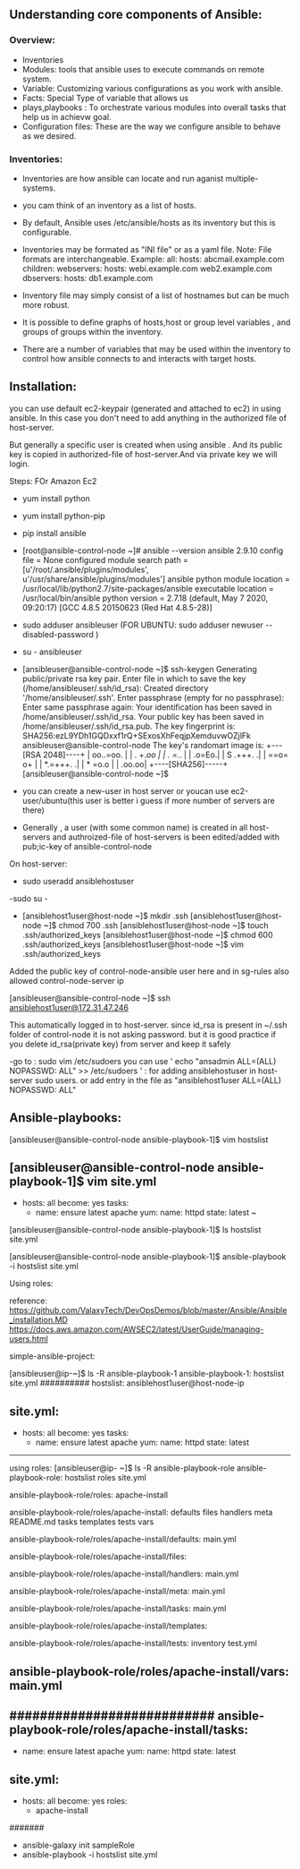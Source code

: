## Understanding core components of Ansible:

### Overview:
- Inventories
- Modules: tools that ansible uses to execute commands on remote system.
- Variable: Customizing various configurations as you work with ansible.
- Facts: Special Type of variable that allows us 
- plays,playbooks : To orchestrate various modules into overall tasks that help us in achievw goal.
- Configuration files: These are the way we configure ansible to behave as we desired.

### Inventories:
- Inventories are how ansible can locate and run aganist multiple-systems.
- you cam think of an inventory as a list of hosts.
- By default, Ansible uses /etc/ansible/hosts as its inventory but this is configurable.
- Inventories may be formated as "INI file" or as a yaml file. Note: File formats are interchangeable.
Example:
  all:
   hosts:
    abcmail.example.com
   children:
    webservers:
     hosts:
      webi.example.com
      web2.example.com
    dbservers:
     hosts:
      db1.example.com
      
- Inventory file may simply consist of a list of hostnames but can be much more robust.
- It is possible to define graphs of hosts,host or group level variables , and groups of groups within the inventory.
- There are a number of variables that may be used within the inventory to control how ansible connects to and interacts with target hosts.


## Installation:
you can use default ec2-keypair (generated and attached to ec2) in using ansible. In this case you don't need to add anything in the authorized file of host-server.

But generally a specific user is created when using ansible . And its public key is copied in authorized-file of host-server.And via private key we will login.




Steps:
FOr Amazon Ec2
- yum install python
- yum install python-pip
- pip install ansible
- [root@ansible-control-node ~]# ansible --version
ansible 2.9.10
  config file = None
  configured module search path = [u'/root/.ansible/plugins/modules', u'/usr/share/ansible/plugins/modules']
  ansible python module location = /usr/local/lib/python2.7/site-packages/ansible
  executable location = /usr/local/bin/ansible
  python version = 2.7.18 (default, May  7 2020, 09:20:17) [GCC 4.8.5 20150623 (Red Hat 4.8.5-28)]


- sudo adduser ansibleuser (FOR UBUNTU: sudo adduser newuser --disabled-password )
- su - ansibleuser
- [ansibleuser@ansible-control-node ~]$ ssh-keygen
Generating public/private rsa key pair.
Enter file in which to save the key (/home/ansibleuser/.ssh/id_rsa):
Created directory '/home/ansibleuser/.ssh'.
Enter passphrase (empty for no passphrase):
Enter same passphrase again:
Your identification has been saved in /home/ansibleuser/.ssh/id_rsa.
Your public key has been saved in /home/ansibleuser/.ssh/id_rsa.pub.
The key fingerprint is:
SHA256:ezL9YDh1GQDxxf1rQ+SExosXhFeqjpXemduvwOZjlFk ansibleuser@ansible-control-node
The key's randomart image is:
+---[RSA 2048]----+
|        oo..=oo. |
|         . +.*oo |
|          . =.*. |
|           .o=Eo.|
|        S .+++. .|
|         ==o= o+ |
|        *.=+++. .|
|         * =o.o  |
|           .oo.oo|
+----[SHA256]-----+
[ansibleuser@ansible-control-node ~]$


- you can create a new-user in host server or youcan use ec2-user/ubuntu(this user is better i guess if more number of servers are there)
- Generally , a user (with some common name) is created in all host-servers and  authroized-file of host-servers is been edited/added with pub;ic-key of ansible-control-node

On host-server:
- sudo useradd ansiblehostuser

-sudo su -
- [ansiblehost1user@host-node ~]$ mkdir .ssh
[ansiblehost1user@host-node ~]$ chmod 700 .ssh
[ansiblehost1user@host-node ~]$ touch .ssh/authorized_keys
[ansiblehost1user@host-node ~]$ chmod 600 .ssh/authorized_keys
[ansiblehost1user@host-node ~]$ vim .ssh/authorized_keys


Added the public key of control-node-ansible user here and in sg-rules also allowed control-node-server ip

[ansibleuser@ansible-control-node ~]$ ssh ansiblehost1user@172.31.47.246

This automatically logged in to host-server. since id_rsa is present in ~/.ssh folder of control-node it is not asking password. but it is good practice if you delete id_rsa(private key) from server and keep it safely


-go to : sudo vim /etc/sudoers
you can use ' echo "ansadmin ALL=(ALL) NOPASSWD: ALL" >> /etc/sudoers ' : for adding ansiblehostuser in host-server sudo users.
or add entry in the file as "ansiblehost1user         ALL=(ALL)       NOPASSWD: ALL"


## Ansible-playbooks:

[ansibleuser@ansible-control-node ansible-playbook-1]$ vim hostslist

[ansibleuser@ansible-control-node ansible-playbook-1]$ vim site.yml
---
- hosts: all
  become: yes
  tasks:
  - name: ensure latest apache
    yum:
     name: httpd
     state: latest
~


[ansibleuser@ansible-control-node ansible-playbook-1]$ ls
hostslist  site.yml

[ansibleuser@ansible-control-node ansible-playbook-1]$ ansible-playbook -i hostslist site.yml


Using roles:







reference:
https://github.com/ValaxyTech/DevOpsDemos/blob/master/Ansible/Ansible_installation.MD
https://docs.aws.amazon.com/AWSEC2/latest/UserGuide/managing-users.html      



simple-ansible-project:

[ansibleuser@ip-~]$ ls -R ansible-playbook-1
ansible-playbook-1:
hostslist  site.yml
##########
hostslist:
ansiblehost1user@host-node-ip
###
site.yml:
---
- hosts: all
  become: yes
  tasks:
  - name: ensure latest apache
    yum:
     name: httpd
     state: latest


---------------------------------------------
using roles:
[ansibleuser@ip- ~]$ ls -R ansible-playbook-role
ansible-playbook-role:
hostslist  roles  site.yml

ansible-playbook-role/roles:
apache-install

ansible-playbook-role/roles/apache-install:
defaults  files  handlers  meta  README.md  tasks  templates  tests  vars

ansible-playbook-role/roles/apache-install/defaults:
main.yml

ansible-playbook-role/roles/apache-install/files:

ansible-playbook-role/roles/apache-install/handlers:
main.yml

ansible-playbook-role/roles/apache-install/meta:
main.yml

ansible-playbook-role/roles/apache-install/tasks:
main.yml

ansible-playbook-role/roles/apache-install/templates:

ansible-playbook-role/roles/apache-install/tests:
inventory  test.yml

ansible-playbook-role/roles/apache-install/vars:
main.yml
--------------------------
###########################
ansible-playbook-role/roles/apache-install/tasks:
---
- name: ensure latest apache
  yum:
   name: httpd
   state: latest
   
site.yml:
---
- hosts: all
  become: yes
  roles:
  - apache-install
 

#######

- ansible-galaxy init sampleRole
- ansible-playbook -i hostslist site.yml

